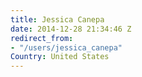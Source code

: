 ```yaml
---
title: Jessica Canepa
date: 2014-12-28 21:34:46 Z
redirect_from:
- "/users/jessica_canepa"
Country: United States
---
```



